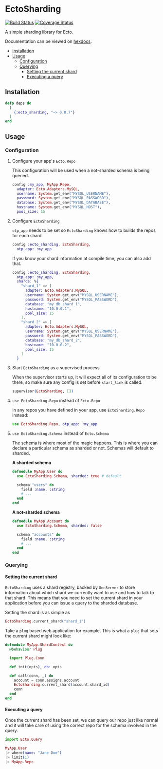# EctoSharding

[![Build Status](https://travis-ci.org/craig-day/ecto_sharding.svg?branch=v0.0.6)](https://travis-ci.org/craig-day/ecto_sharding) [![Coverage Status](https://coveralls.io/repos/github/craig-day/ecto_sharding/badge.svg?branch=craig-day%2Fcoveralls)](https://coveralls.io/github/craig-day/ecto_sharding?branch=craig-day%2Fcoveralls)

A simple sharding library for Ecto.

Documentation can be viewed on [hexdocs](https://hexdocs.pm/ecto_sharding/).

* [Installation](#installation)
* [Usage](#usage)
  * [Configuration](#configuration)
  * [Querying](#querying)
    * [Setting the current shard](#setting-the-current-shard)
    * [Executing a query](#executing-a-query)

## Installation

```elixir
defp deps do
  [
    {:ecto_sharding, "~> 0.0.7"}
  ]
end
```

## Usage

### Configuration

1. Configure your app's `Ecto.Repo`

    This configuration will be used when a not-sharded schema is being queried.

    ```elixir
    config :my_app, MyApp.Repo,
      adapter: Ecto.Adapters.MySQL,
      username: System.get_env("MYSQL_USERNAME"),
      password: System.get_env("MYSQL_PASSWORD"),
      database: System.get_env("MYSQL_DATABASE"),
      hostname: System.get_env("MYSQL_HOST"),
      pool_size: 15
    ```

1. Configure `EctoSharding`

    `otp_app` needs to be set so `EctoSharding` knows how to builds the repos for each shard.

    ```elixir
    config :ecto_sharding, EctoSharding,
      otp_app: :my_app
    ```

    If you know your shard information at compile time, you can also add that.

    ```elixir
    config :ecto_sharding, EctoSharding,
      otp_app: :my_app,
      shards: %{
        "shard_1" => [
          adapter: Ecto.Adapters.MySQL,
          username: System.get_env("MYSQL_USERNAME"),
          password: System.get_env("MYSQL_PASSWORD"),
          database: "my_db_shard_1",
          hostname: "10.0.0.1",
          pool_size: 15
        ],
        "shard_2" => [
          adapter: Ecto.Adapters.MySQL,
          username: System.get_env("MYSQL_USERNAME"),
          password: System.get_env("MYSQL_PASSWORD"),
          database: "my_db_shard_2",
          hostname: "10.0.0.2",
          pool_size: 15
        ]
      }
    ```

1. Start `EctoSharding` as a supervised process

    When the supervisor starts up, it will expect all of its configuration to be there,
    so make sure any config is set before `start_link` is called.

    ```elixir
    supervisor(EctoSharding, [])
    ```

1. `use EctoSharding.Repo` instead of `Ecto.Repo`

    In any repos you have defined in your app, use `EctoSharding.Repo` instead:

    ```elixir
    use EctoSharding.Repo, otp_app: :my_app
    ```

1. `use EctoSharding.Schema` instead of `Ecto.Schema`

    The schema is where most of the magic happens. This is where you can declare a
    particular schema as sharded or not. Schemas will default to sharded.

    **A sharded schema**

    ```elixir
    defmodule MyApp.User do
      use EctoSharding.Schema, sharded: true # default

      schema "users" do
        field :name, :string
        # ...
      end
    end
    ```

    **A not-sharded schema**

    ```elixir
    defmodule MyApp.Account do
      use EctoSharding.Schema, sharded: false

      schema "accounts" do
        field :name, :string
        # ...
      end
    end
    ```


### Querying

#### Setting the current shard

`EctoSharding` uses a shard registry, backed by `GenServer` to store information
about which shard we currently want to use and how to talk to that shard. This
means that you need to set the current shard in your application before you can
issue a query to the sharded database.

Setting the shard is as simple as

```elixir
EctoSharding.current_shard("shard_1")
```

Take a `plug` based web application for example. This is what a `plug` that sets
the current shard might look like:

```elixir
defmodule MyApp.ShardContext do
  @behaviour Plug

  import Plug.Conn

  def init(opts), do: opts

  def call(conn, _) do
    account = conn.assigns.account
    EctoSharding.current_shard(account.shard_id)
    conn
  end
end
```

#### Executing a query

Once the current shard has been set, we can query our repo just like normal and
it will take care of using the correct repo for the schema involved in the query.

```elixir
import Ecto.Query

MyApp.User
|> where(name: "Jane Doe")
|> limit(1)
|> MyApp.Repo
```
